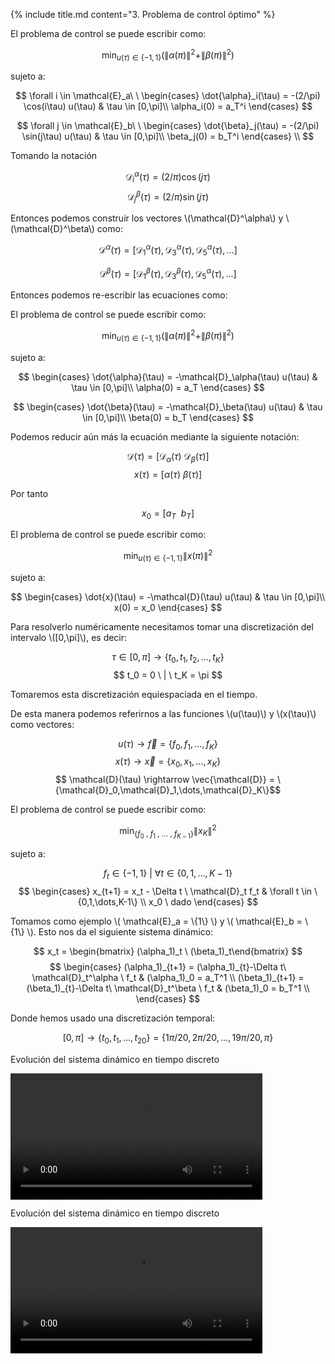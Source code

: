 <section>

{% include title.md content="3. Problema de control óptimo" %}

<section>
<p>El problema de control se puede escribir como:</p>

$$
    \min_{u(\tau) \in \{-1,1\}} \Big(\|{\alpha}(\pi)\|^2 + \|  {\beta}(\pi)\|^2 \Big)
 $$
<p>sujeto a:</p>

 $$
     \forall i \in \mathcal{E}_a\ \ 
    \begin{cases}
        \dot{\alpha}_i(\tau) = -(2/\pi) \cos(i\tau) u(\tau) & \tau \in [0,\pi]\\
        \alpha_i(0) = a_T^i
    \end{cases} 
$$

$$
     \forall j \in \mathcal{E}_b\ \ 
    \begin{cases}
        \dot{\beta}_j(\tau) = -(2/\pi) \sin(j\tau) u(\tau) & \tau \in [0,\pi]\\
        \beta_j(0) =  b_T^i
    \end{cases} \\
$$
</section>

<section>
<p>Tomando la notación</p>

$$
\mathcal{D}^\alpha_i(\tau) = (2/\pi) \cos(j\tau)
$$
$$
\mathcal{D}^\beta_j(\tau) = (2/\pi) \sin(j\tau)
$$
<p>Entonces podemos construir los vectores \(\mathcal{D}^\alpha\) y \(\mathcal{D}^\beta\) como:</p>

$$
\mathcal{D}^\alpha(\tau) = 
[\mathcal{D}^\alpha_1(\tau),\mathcal{D}^\alpha_3(\tau),\mathcal{D}^\alpha_5(\tau), \dots ]
$$

$$
\mathcal{D}^\beta(\tau) = [\mathcal{D}^\beta_1(\tau),\mathcal{D}^\beta_3(\tau),\mathcal{D}^\alpha_5(\tau), \dots ]
$$
<p>Entonces podemos re-escribir las ecuaciones como:</p>
</section>
<!--  -->


<section>
<p>El problema de control se puede escribir como:</p>

$$
\min_{u(\tau) \in \{-1,1\}} \Big(\|{\alpha}(\pi)\|^2 + \|  {\beta}(\pi)\|^2 \Big)
$$

<p>sujeto a:</p>

 $$
 \begin{cases}
         \dot{\alpha}(\tau) = -\mathcal{D}_\alpha(\tau) u(\tau) & \tau \in [0,\pi]\\
        \alpha(0) = a_T
 \end{cases}
$$

$$
 \begin{cases}
         \dot{\beta}(\tau) = -\mathcal{D}_\beta(\tau) u(\tau) & \tau \in [0,\pi]\\
        \beta(0) = b_T
 \end{cases}
$$

</section>



<section>
    <p>Podemos reducir aún más la ecuación mediante la siguiente notación:</p>

$$
\mathcal{D}(\tau) = [\mathcal{D}_\alpha(\tau) \ \mathcal{D}_\beta(\tau) ]
$$
$$
x(\tau) = [\alpha(\tau) \ \beta(\tau)]
$$
<p>Por tanto</p>

$$
x_0 = [a_T \ \ b_T]
$$

</section>
<!--  -->
<section>
<p>El problema de control se puede escribir como:</p>

$$
    \min_{u(\tau) \in \{-1,1\}} \|x(\pi)\|^2 
 $$
<p>sujeto a:</p>

 $$
 \begin{cases}
         \dot{x}(\tau) = -\mathcal{D}(\tau) u(\tau) & \tau \in [0,\pi]\\
        x(0) = x_0
 \end{cases}
$$
</section>
<!--  -->


<section >

<p>Para resolverlo numéricamente necesitamos tomar una discretización del intervalo \([0,\pi]\), es decir:</p>

$$
    \tau \in [0,\pi] \rightarrow {\{t_0,t_1,t_2, \dots,t_{K}\}}
$$
$$
    t_0 = 0 \ | \ t_K = \pi
$$

<p>Tomaremos esta discretización equiespaciada en el tiempo.</p>
</section>


<!--  -->

<section>
    
<p>De esta manera podemos referirnos a las funciones \(u(\tau)\) y \(x(\tau)\) como vectores:</p>

$$ u(\tau) \rightarrow \vec{f}  = \{f_0,f_1,\dots,f_K\}$$
$$ x(\tau) \rightarrow \vec{x}  = \{x_0,x_1,\dots,x_K\}$$
$$ \mathcal{D}(\tau) \rightarrow \vec{\mathcal{D}}  = \{\mathcal{D}_0,\mathcal{D}_1,\dots,\mathcal{D}_K\}$$

</section> 
<!--  -->
<section>
<p>El problema de control se puede escribir como:</p>

$$
    \min_{\{f_0 \ , \ f_1 \ , \ \dots \ , \ f_{K-1} \} } \|x_K\|^2 
 $$
<p>sujeto a:</p>

$$
f_t \in \{-1,1\} \ | \ \forall t \in \{0,1,\dots,K-1\}
$$
 $$
 \begin{cases}
         x_{t+1} = x_t - \Delta t \ \mathcal{D}_t f_t  & \forall t \in \{0,1,\dots,K-1\}  \\
        x_0 \ dado
 \end{cases}
$$
</section>


<section>
<p>Tomamos como ejemplo \( \mathcal{E}_a = \{1\} \) y \( \mathcal{E}_b = \{1\} \). Esto nos da el siguiente sistema dinámico:</p>

$$
x_t = \begin{bmatrix} (\alpha_1)_t \  (\beta_1)_t\end{bmatrix}
$$
$$
\begin{cases}
    (\alpha_1)_{t+1} = (\alpha_1)_{t}-\Delta t\ \mathcal{D}_t^\alpha \ f_t & (\alpha_1)_0 = a_T^1 \\
    (\beta_1)_{t+1} = (\beta_1)_{t}-\Delta t\ \mathcal{D}_t^\beta \ f_t & (\beta_1)_0 = b_T^1 \\
\end{cases}
$$

<p>
Donde hemos usado una discretización temporal:
</p>

$$[0,\pi] \rightarrow \{t_0,t_1,\dots,t_{20}\} = \{1\pi/20,2\pi/20,\dots,19\pi/20,\pi \}$$

</section>

<section>
<p>Evolución del sistema dinámico en tiempo discreto</p>
<video src="{{site.url}}/{{site.baseurl}}/videos/peaks-rev-fewnt.mp4" controls width="80%">
</video>
</section>

<section>
<p>Evolución del sistema dinámico en tiempo discreto</p>
<video src="{{site.url}}/{{site.baseurl}}/videos/peaks-rev-alotnt.mp4" controls width="80%">
</video>
</section>



</section>
